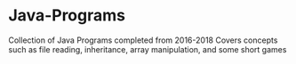 # Java-Programs
Collection of Java Programs completed from 2016-2018
Covers concepts such as file reading, inheritance, array manipulation, and some short games
